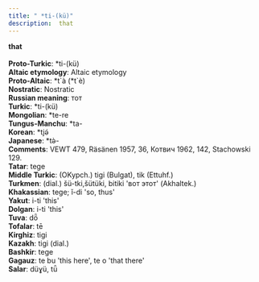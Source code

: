 ```yaml
---
title: " *ti-(kü)"
description:  that
---
```

<p data-pagefind-weight="0.5">
<strong> that</strong><br><br>
<strong>Proto-Turkic</strong>:  *ti-(kü)<br>
<strong>Altaic etymology</strong>:  Altaic etymology<br>
<strong> Proto-Altaic</strong>:  *t`à (*t`è)<br>
<strong>Nostratic</strong>:  Nostratic<br>
<strong>Russian meaning</strong>:  тот<br>
<strong>Turkic</strong>:  *ti-(kü)<br>
<strong>Mongolian</strong>:  *te-re<br>
<strong>Tungus-Manchu</strong>:  *ta-<br>
<strong>Korean</strong>:  *tjǝ́<br>
<strong>Japanese</strong>:  *tǝ̀-<br>
<strong>Comments</strong>:  VEWT 479, Räsänen 1957, 36, Котвич 1962, 142, Stachowski 129.<br>
<strong>Tatar</strong>:  tege<br>
<strong>Middle Turkic</strong>:  (OKypch.) tigi (Bulgat), tik (Ettuhf.)<br>
<strong>Turkmen</strong>:  (dial.) šü-tki,šütüki, bitiki 'вот этот' (Akhaltek.)<br>
<strong>Khakassian</strong>:  tege; ĭ-di 'so, thus'<br>
<strong>Yakut</strong>:  i-ti 'this'<br>
<strong>Dolgan</strong>:  i-ti 'this'<br>
<strong>Tuva</strong>:  dȫ<br>
<strong>Tofalar</strong>:  tē<br>
<strong>Kirghiz</strong>:  tigi<br>
<strong>Kazakh</strong>:  tigi (dial.)<br>
<strong>Bashkir</strong>:  tege<br>
<strong>Gagauz</strong>:  te bu 'this here', te o 'that there'<br>
<strong>Salar</strong>:  düɣü, tǖ<br>

</p>
